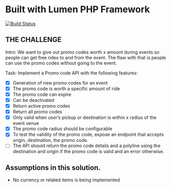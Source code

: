 # Built with Lumen PHP Framework

[![Build Status](https://travis-ci.org/laravel/lumen-framework.svg)](https://travis-ci.org/laravel/lumen-framework)

## THE CHALLENGE
Intro: We want to give out promo codes worth x amount during events so people can get
free rides to and from the event. The flaw with that is people can use the promo codes without
going to the event.

Task: Implement a Promo code API with the following features:

- [x] Generation of new promo codes for an event
- [x] The promo code is worth a specific amount of ride 
- [x] The promo code can expire 
- [x] Can be deactivated
- [x] Return active promo codes
- [x] Return all promo codes 
- [x] Only valid when user’s pickup or destination is within x radius of the event venue
- [x] The promo code radius should be configurable
- [x] To test the validity of the promo code, expose an endpoint that accepts origin, destination, the promo code.
- [ ] The API should return the promo code details and a polyline using the destination and origin if the promo code is valid and an error otherwise.

## Assumptions in this solution.
- No currency or related items is being implemented

